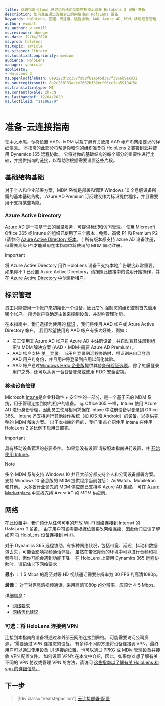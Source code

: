 ```yaml
---
title: 部署指南-Cloud 通过远程辅助功能在规模上部署 HoloLens 2 部署-准备
description: 如何准备通过连接到云的网络注册 HoloLens 设备
keywords: HoloLens、管理、云连接、远程协助、AAD、Azure AD、MDM、移动设备管理
author: evmill
ms.author: v-evmill
ms.reviewer: aboeger
ms.date: 12/04/2020
ms.prod: hololens
ms.topic: article
ms.sitesec: library
ms.localizationpriority: medium
audience: HoloLens
manager: yannisle
appliesto:
- HoloLens 2
ms.openlocfilehash: 0e9222df2c387fab8f61a585d3a7f3966b9ecd31
ms.sourcegitcommit: 8e2c268733adce2662bf320cf96ccfea5919425e
ms.translationtype: MT
ms.contentlocale: zh-CN
ms.lasthandoff: 12/04/2020
ms.locfileid: "11196270"
---
```

# 准备-云连接指南

在本文末尾，你将设置 AAD、MDM 以及了解有关使用 AAD 帐户和网络要求的详细信息。 本指南的此部分将帮助你和你的组织准备将 HoloLens 2 部署到云并使用 Dynamics 365 远程协助。 它将对你的基础结构的每个部分的重要性进行比较，并提供指南的链接，以帮助你根据需要设置这些片段。

## 基础结构基础

对于个人和企业部署方案，MDM 系统是部署和管理 Windows 10 全息版设备所需的基本基础结构。 Azure AD Premium 订阅建议作为标识提供程序，并且需要用于支持某些功能。

### Azure Active Directory

Azure AD 是一项基于云的目录服务，可提供标识和访问管理。 使用 Microsoft Office 365 或 Intune 的组织已使用了三个版本：免费、高级 P1 和 Premium P2 (请参阅 [Azure Active Directory 版本](https://azure.microsoft.com/documentation/articles/active-directory-editions)。 ) 所有版本都支持 azure AD 设备注册，但需要高级 P1 才能启用在本指南中将使用的 MDM 自动注册。

> [!IMPORTANT]
> 将 Azure Active Directory 用作 HoloLens 设备不支持本地广告联接非常重要。 如果你不&#39;t 已设置 Azure Active Directory，请按照此链接中的说明开始操作，并 [在 Azure Active Directory 中创建新租户](https://docs.microsoft.com/azure/active-directory/fundamentals/active-directory-access-create-new-tenant)。

## 标识管理

员工只能使用一个帐户来初始化一个设备，因此它&#39;s 强制您的组织控制首先启用哪个帐户。 所选帐户将确定由谁来控制设备，并影响管理功能。

在本指南中，我们选择为使用的 [标识](https://docs.microsoft.com/hololens/hololens-identity) ，我们将使用 AAD 帐户或 Azure Active Directory 帐户。 我们希望使用的 AAD 帐户有多大好处，例如：

- 员工使用其 Azure AD 帐户在 Azure AD 中注册设备，并自动将其注册到组织&#39;s MDM 解决方案 (AAD + MDM-需要 Azure AD Premium) 。
- AAD 帐户支持 [单一登录](https://docs.microsoft.com/azure/active-directory/manage-apps/what-is-single-sign-on)。 当用户登录到远程协助时，将识别来自已登录 AAD 用户的身份，并且用户将登录到应用以简化体验。
- AAD 帐户通过[Windows Hello 企业版](https://docs.microsoft.com/windows/security/identity-protection/hello-for-business/hello-identity-verification)提供其他[身份验证选项](https://docs.microsoft.com/hololens/hololens-identity)。 除了虹膜登录用户之外，还可以从另一台设备登录或使用 FIDO 安全密钥。

### 移动设备管理

Microsoft [Intune](https://docs.microsoft.com/mem/intune/fundamentals/what-is-intune)是企业移动性 + 安全性的一部分，是一个基于云的 MDM 系统，用于管理连接到你的租户的设备。 与 Office 365 一样，Intune 使用 Azure AD 进行身份管理，因此员工使用相同凭据在 Intune 中注册设备以登录到 Office 365。 Intune 还支持运行其他操作系统（如 iOS 和 Android）的设备，以提供完整的 MDM 解决方案。 出于本指南的目的，我们&#39;重点介绍使用 Intune 在使用 HoloLens 2 的比例下启用云部署。

> [!IMPORTANT]
> 具有移动设备管理的必要条件。 如果您没有设置&#39;请按照本指南进行设置，并 [开始使用 Intune](https://docs.microsoft.com/mem/intune/fundamentals/free-trial-sign-up)。

> [!NOTE]
> 多个 MDM 系统支持 Windows 10 并且大部分都支持个人和公司设备部署方案。 支持 Windows 10 全息版的 MDM 提供程序当前包括： AirWatch、MobileIron 和其他。 大多数行业领先的 MDM 供应商已支持与 Azure AD 集成。 可在 [Azure Marketplace](https://azure.microsoft.com/marketplace/) 中查找支持 Azure AD 的 MDM 供应商。

## 网络

在此设置中，我们预计从任何可用的开放 Wi-Fi 网络连接到 Internet 的 HoloLens 2 设备。 由于用户可能需要根据位置更改网络连接，因此他们应该了解如何 [将 HoloLens 设备连接到 wi-fi。](https://docs.microsoft.com/hololens/hololens-network)

对于 Dynamics 365 远程协助，有多种网络状况，包括带宽、延迟、抖动和数据包丢失，可能会影响视频通话体验。 虽然在带宽降低的环境中可以进行音频和视频呼叫，但你可能会遇到功能下降。 在 HoloLens 上使用 Dynamics 365 远程协助时，请记住以下网络要求：

**最小** ： 1.5 Mbps 的高至对等 HD 视频通话需要分辨率为 30 FPS 的高清1080p。

**最佳：** 对于对等高清视频通话，采用高清1080p 的分辨率，应预计 4-5 Mbps。

详细信息：

- [网络要求](https://docs.microsoft.com/dynamics365/mixed-reality/remote-assist/requirements#network-requirements)
- [网络优化建议](https://docs.microsoft.com/dynamics365/mixed-reality/remote-assist/requirements#dynamics-365-remote-assist-hololens)

### 可选：将 HoloLens 连接到 VPN

连接到本指南的设备将通过和外部云网络连接到网络。 可能需要访问公司资源，&#39;需要通过 VPN 连接您的设备。 有多种不同的方法将设备连接到 VPN，最终用户可以通过使用设备 UI 连接的位置，也可以通过 PPKG 或 MDM 管理设备并接收 VPN 配置文件。 如何设置 VPN&#39;t 在本文中介绍，因此，如果你&#39;d 想了解有关不同的 VPN 协议或管理 VPN 的方法，请访问 [这些指南以了解有关 HoloLens 和 vpn 的详细信息。](https://docs.microsoft.com/hololens/hololens-network#vpn)

## 下一步

> [!div class="nextstepaction"]
> [云连接部署-配置](hololens2-cloud-connected-configure.md)

